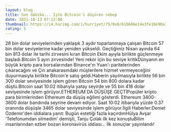 ```yaml
--- 
layout: blog
title: Son dakika... İşte Bitcoin'i düşüren sebep
date: 2021-10-13 07:12:00
thumbnail: https://i4.hurimg.com/i/hurriyet/75/0x0/616686e14e3fe10e90a3c084.jpg
rating: 5
---
```

28 bin dolar seviyelerinden yaklaşık 3 aydır toparlanmaya çalışan Bitcoin 57 bin dolar seviyelerine kadar yeniden yükseldi. Geçtiğimiz Nisan ayında 64 bin 813 dolar ile tarihi zirvesini kıran Bitcoin Ekim ayıyla birlikte güçlenmeye başladı.Bitcoin 5 ayın zirvesinde! Yeni rekor için bu seviye kritikDünyanın en büyük kripto para borsalarından Binance'ın Yuan'ı paritelerinden çıkaracağını ve Çin anakarasındaki müşterilere hizmet vermeyeceğini duyurmasıyla birlikte Bitcoin'e satış geldi.Haberin yayılmasıyla birlikte 56 bin 300 dolar seviyesinde işlem gören Bitcoin 54 bin 800 dolara kadar düştü.Bitcoin saat 10:02 itibarıyla yatay seyirde ve 55 bin 418 dolar seviyesinde işlem görüyor.ETHEREUM DA DÜŞÜŞE GEÇTİPopüler kripto para birimlerinden Ethereum da düşüş eğilimi gösterdi. Ethereum 3400-3600 dolar bandında seyrine devam ediyor. Saat 10:02 itibarıyla yüzde 0.37 oranında düşüşle 3465 dolar seviyesinde işlem görüyor.İlgili Haberler:Demet Özdemir'den iddialara yanıt: Bugün estetiği fazla kaçırdımHülya Avşar 'Telefonumdan silmedim' demişti, Tanju Çolak ilk kez konuştuBilim insanlarından ezber bozan koronavirüs iddiası... İlk sonuçlar yayınlandı! 
